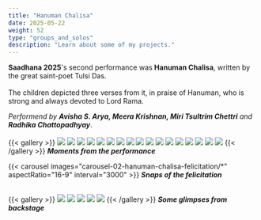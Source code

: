 ```yaml
---
title: "Hanuman Chalisa"
date: 2025-05-22
weight: 52
type: "groups_and_solos"
description: "Learn about some of my projects."
---
```


**Saadhana 2025**'s second performance was **Hanuman Chalisa**, written by the great saint-poet Tulsi Das.<br />
<br />
The children depicted three verses from it, in praise of Hanuman, who is strong and always devoted to Lord Rama.

_Performend by **Avisha S. Arya, Meera Krishnan, Miri Tsultrim Chettri** and **Radhika Chattopadhyay**_.<br />
<br />
{{< gallery >}}
  <img src="gallery-02-hanuman-chalisa-performance/02-P1071746.JPG" class="grid-w50 md:grid-w33 xl:grid-w50" />
  <img src="gallery-02-hanuman-chalisa-performance/02-P1071750.JPG" class="grid-w50 md:grid-w33 xl:grid-w25" />
  <img src="gallery-02-hanuman-chalisa-performance/02-P1071758.JPG" class="grid-w50 md:grid-w33 xl:grid-w25" />
  <img src="gallery-02-hanuman-chalisa-performance/02-P1071764.JPG" class="grid-w50 md:grid-w33 xl:grid-w25" />
  <img src="gallery-02-hanuman-chalisa-performance/02-P1071766.JPG" class="grid-w50 md:grid-w33 xl:grid-w25" />
  <img src="gallery-02-hanuman-chalisa-performance/02-P1071770.JPG" class="grid-w50 md:grid-w33 xl:grid-w25" />
  <img src="gallery-02-hanuman-chalisa-performance/02-P1071782.JPG" class="grid-w50 md:grid-w33 xl:grid-w25" />
  <img src="gallery-02-hanuman-chalisa-performance/02-P1071784.JPG" class="grid-w50 md:grid-w33 xl:grid-w25" />
  <img src="gallery-02-hanuman-chalisa-performance/02-P1071807.JPG" class="grid-w50 md:grid-w33 xl:grid-w25" />
  <img src="gallery-02-hanuman-chalisa-performance/02-P1071813.JPG" class="grid-w50 md:grid-w33 xl:grid-w25" />
  <img src="gallery-02-hanuman-chalisa-performance/02-P1071815.JPG" class="grid-w50 md:grid-w33 xl:grid-w50" />
  <img src="gallery-02-hanuman-chalisa-performance/02-P1071817.JPG" class="grid-w50 md:grid-w33 xl:grid-w25" />
  <img src="gallery-02-hanuman-chalisa-performance/02-P1071845.JPG" class="grid-w50 md:grid-w33 xl:grid-w25" />
  <img src="gallery-02-hanuman-chalisa-performance/02-P1071848.JPG" class="grid-w50 md:grid-w33 xl:grid-w25" />
  <img src="gallery-02-hanuman-chalisa-performance/02-P1071851.JPG" class="grid-w50 md:grid-w33 xl:grid-w25" />
  <img src="gallery-02-hanuman-chalisa-performance/02-P1071852.JPG" class="grid-w50 md:grid-w33 xl:grid-w25" />
  <img src="gallery-02-hanuman-chalisa-performance/02-P1071859.JPG" class="grid-w50 md:grid-w33 xl:grid-w25" />
{{< /gallery >}}
_**Moments from the performance**_
<br />

{{< carousel images="carousel-02-hanuman-chalisa-felicitation/*" aspectRatio="16-9" interval="3000" >}}
_**Snaps of the felicitation**_
<br />
<br />

{{< gallery >}}
  <img src="gallery-02-hanuman-chalisa-backstage/02-P1071611.JPG" class="grid-w50 md:grid-w33 xl:grid-w15" />
  <img src="gallery-02-hanuman-chalisa-backstage/02-P1071625.JPG" class="grid-w50 md:grid-w33 xl:grid-w33" />
  <img src="gallery-02-hanuman-chalisa-backstage/02-P1071600.JPG" class="grid-w50 md:grid-w33 xl:grid-w33" />
  <img src="gallery-02-hanuman-chalisa-backstage/02-P1071609.JPG" class="grid-w50 md:grid-w33 xl:grid-w33" />
  <img src="gallery-02-hanuman-chalisa-backstage/02-P1071623.JPG" class="grid-w50 md:grid-w33 xl:grid-w33" />
{{< /gallery >}}
_**Some glimpses from backstage**_
